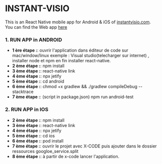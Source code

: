 # INSTANT-VISIO

This is an React Native mobile app for Android & iOS of [instantvisio.com](instantviso.com). 
You can find the Web app [here](https://github.com/Instant-Visio/InstantVisio-WebApp/)

### 1. RUN APP in ANDROID

- **1 ère étape :**: ouvrir l'application dans éditeur de code sur mac/window/linux exemple : Visual studio(telecharger sur internet) , installer node et npm en fin installer react-native.
- **2 ème étape :**: npm install
- **3 ème étape :**: react-native link
- **4 ème étape :**: npx jetify
- **5 ème étape :**: cd android
- **6 ème étape :**: chmod +x gradlew && ./gradlew compileDebug --stacktrace
- **7 ème étape :**: (script in package.json) npm run android-test


### 2. RUN APP in IOS
- **2 ème étape :**: npm install
- **3 ème étape :**: react-native link
- **4 ème étape :**: npx jetify
- **5 ème étape :**: cd ios
- **6 ème étape :**: pod install
- **7 ème étape :**: ouvrir le projet avec X-CODE puis ajouter dans le dossier ressources googloe_service.split
- **8 ème étape :**: à partir de x-code lancer l'application.
